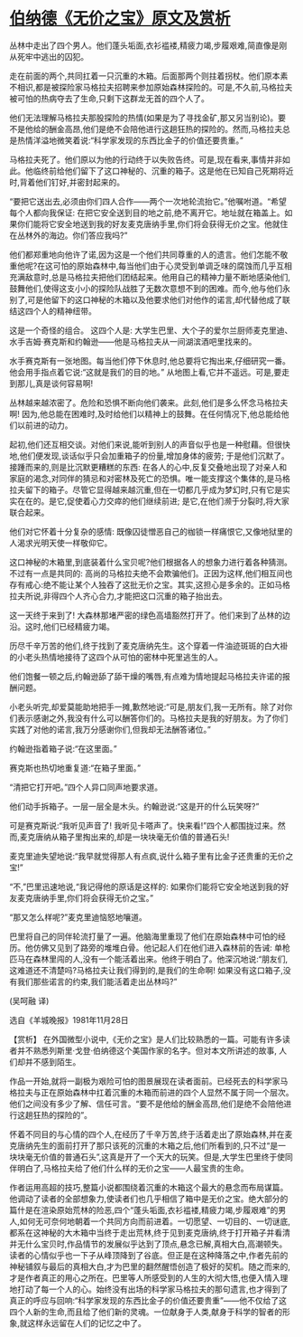 # [伯纳德《无价之宝》原文及赏析](https://www.vrrw.net/wx/15441.html)

丛林中走出了四个男人。他们蓬头垢面,衣衫褴褛,精疲力竭,步履艰难,简直像是刚从死牢中逃出的囚犯。

走在前面的两个,共同扛着一只沉重的木箱。后面那两个则拄着拐杖。他们原本素不相识,都是被探险家马格拉夫招聘来参加原始森林探险的。可是,不久前,马格拉夫被可怕的热病夺去了生命,只剩下这群龙无首的四个人了。

他们无法理解马格拉夫那股探险的热情(如果是为了寻找金矿,那又另当别论)。要不是他给的酬金高昂,他们是绝不会陪他进行这趟狂热的探险的。然而,马格拉夫总是热情洋溢地微笑着说:“科学家发现的东西比金子的价值还要贵重。”

马格拉夫死了。他们原以为他的行动终于以失败告终。可是,现在看来,事情并非如此。他临终前给他们留下了这口神秘的、沉重的箱子。这是他在已知自己死期将近时,背着他们钉好,并密封起来的。

“要把它送出去,必须由你们四人合作——两个一次地轮流抬它。”他嘱咐道。“希望每个人都向我保证: 在把它安全送到目的地之前,绝不离开它。地址就在箱盖上。如果你们能将它安全地送到我的好友麦克唐纳手里,你们将会获得无价之宝。他就住在丛林外的海边。你们答应我吗?”

他们都郑重地向他许了诺,因为这是一个他们共同尊重的人的遗言。他们怎能不敬重他呢?在这可怕的原始森林中,每当他们由于心灵受到单调乏味的腐蚀而几乎互相充满敌意时,总是马格拉夫把他们团结起来。他用自己的精神力量不断地感染他们,鼓舞他们,使得这支小小的探险队战胜了无数次意想不到的困难。而今,他与他们永别了,可是他留下的这口神秘的木箱以及他要求他们对他作的诺言,却代替他成了联结这四个人的精神纽带。

这是一个奇怪的组合。 这四个人是: 大学生巴里、大个子的爱尔兰厨师麦克里迪、水手吉姆·赛克斯和约翰逊——他是马格拉夫从一间湖滨酒吧里找来的。

水手赛克斯有一张地图。每当他们停下休息时,他总要将它掏出来,仔细研究一番。他会用手指点着它说:“这就是我们的目的地。” 从地图上看,它并不遥远。可是,要走到那儿,真是谈何容易啊!

丛林越来越浓密了。危险和恐惧不断向他们袭来。此刻,他们是多么怀念马格拉夫啊! 因为,他总能在困难时,及时给他们以精神上的鼓舞。在任何情况下,他总能给他们以前进的动力。

起初,他们还互相交谈。对他们来说,能听到别人的声音似乎也是一种慰藉。但很快地,他们便发现,谈话似乎只会加重箱子的份量,增加身体的疲劳; 于是他们沉默了。接踵而来的,则是比沉默更糟糕的东西: 在各人的心中,反复交叠地出现了对亲人和家庭的渴念,对同伴的猜忌和对密林及死亡的恐惧。唯一能支撑这个集体的,是马格拉夫留下的箱子。尽管它显得越来越沉重,但在一切都几乎成为梦幻时,只有它是实实在在的。是它,促使着心力交瘁的他们继续前进; 是它,在他们濒于分裂时,将大家联合起来。

他们对它怀着十分复杂的感情: 既像囚徒憎恶自己的枷锁一样痛恨它,又像地狱里的人渴求光明天使一样敬仰它。

这口神秘的木箱里,到底装着什么宝贝呢?他们根据各人的想象力进行着各种猜测。不过有一点是共同的: 高尚的马格拉夫绝不会欺骗他们。正因为这样,他们相互间也存有戒心:绝不能让某个人独吞了这批无价之宝。其实,这担心是多余的。正如马格拉夫所说,非得四个人齐心合力,才能把这口沉重的箱子抬出去。

这一天终于来到了! 大森林那堵严密的绿色高墙豁然打开了。他们来到了丛林的边沿。这时,他们已经精疲力竭。

历尽千辛万苦的他们,终于找到了麦克唐纳先生。这个穿着一件油迹斑斑的白大褂的小老头热情地接待了这四个从可怕的密林中死里逃生的人。

他们饱餐一顿之后,约翰逊舔了舔干燥的嘴唇,有点难为情地提起马格拉夫许诺的报酬问题。

小老头听完,却爱莫能助地把手一摊,歉然地说:“可是,朋友们,我一无所有。除了对你们表示感谢之外,我没有什么可以酬答你们的。马格拉夫是我的好朋友。为了你们实践了对他的诺言,我万分感谢你们,但我却无法酬答诸位。”

约翰逊指着箱子说:“在这里面。”

赛克斯也热切地重复道:“在箱子里面。”

“清把它打开吧。”四个人异口同声地要求道。

他们动手拆箱子。一层一层全是木头。约翰逊说:“这是开的什么玩笑呀?”

可是赛克斯说:“我听见声音了! 我听见卡嗒声了。快来看!”四个人都围拢过来。然而,麦克唐纳从箱子里掏出来的,却是一块块毫无价值的普通石头!

麦克里迪失望地说:“我早就觉得那人有点疯,说什么箱子里有比金子还贵重的无价之宝!”

“不,”巴里迅速地说,“我记得他的原话是这样的: 如果你们能将它安全地送到我的好友麦克唐纳手里,你们将会获得无价之宝。”

“那又怎么样呢?”麦克里迪恼怒地嚷道。

巴里将自己的同伴轮流打量了一遍。他脑海里重现了他们在原始森林中可怕的经历。他仿佛又见到了路旁的堆堆白骨。他记起人们在他们进入森林前的告诫: 单枪匹马在森林里闯的人,没有一个能活着出来。他终于明白了。他深沉地说:“朋友们,这难道还不清楚吗?马格拉夫让我们得到的,是我们的生命啊! 如果没有这口箱子,没有我们那些诺言的约束,我们能活着走出丛林吗?”

(吴呵融 译)

选自《羊城晚报》1981年11月28日



【赏析】 在外国微型小说中,《无价之宝》是人们比较熟悉的一篇。可能有许多读者并不熟悉列斯里·戈登·伯纳德这个美国作家的名字。但对本文所讲述的故事, 人们却并不感到陌生。

作品一开始,就将一副极为艰险可怕的图景展现在读者面前。已经死去的科学家马格拉夫与正在原始森林中扛着沉重的木箱而前进的四个人显然不属于同一个层次。他们之间没有多少了解、信任可言。“要不是他给的酬金高昂,他们是绝不会陪他进行这趟狂热的探险的”。

怀着不同目的与心情的四个人,在经历了千辛万苦,终于活着走出了原始森林,并在麦克唐纳先生的面前打开了那只该死的沉重的木箱之后,他们所看到的,只不过“是一块块毫无价值的普通石头”,这真是开了一个天大的玩笑。但是,大学生巴里终于使同伴明白了,马格拉夫给了他们什么样的无价之宝——人最宝贵的生命。

作者运用高超的技巧,整篇小说都围绕着沉重的木箱这个最大的悬念而布局谋篇。他调动了读者的全部想象力,使读者们也几乎相信了箱中是无价之宝。绝大部分的篇什是在渲染原始荒林的险恶,四个“蓬头垢面,衣衫褴褛,精疲力竭,步履艰难”的男人,如何无可奈何地朝着一个共同方向而前进着。一切愿望、一切目的、一切谜底,都系在这神秘的大木箱中当终于走出荒林,终于见到麦克唐纳,终于打开箱子并看清并无什么宝贝时,作品情节的发展似乎达到了顶点,悬念已解,真相大白,高潮顿失。读者的心情似乎也一下子从峰顶降到了谷底。但正是在这种降落之中,作者先前的神秘铺叙与最后的真相大白,才为巴里的翻然醒悟创造了极好的契机。随之而来的,才是作者真正的用心之所在。巴里等人所感受到的人生的大彻大悟,也便入情入理地打动了每一个人的心。始终没有出场的科学家马格拉夫的那句遗言,也才得到了真正的呼应与回响:“科学家发现的东西比金子的价值还要贵重”——他不仅给了这四个人新的生命,而且给了他们新的灵魂。一位献身于人类,献身于科学的智者的形象,就这样永远留在人们的记忆之中了。

